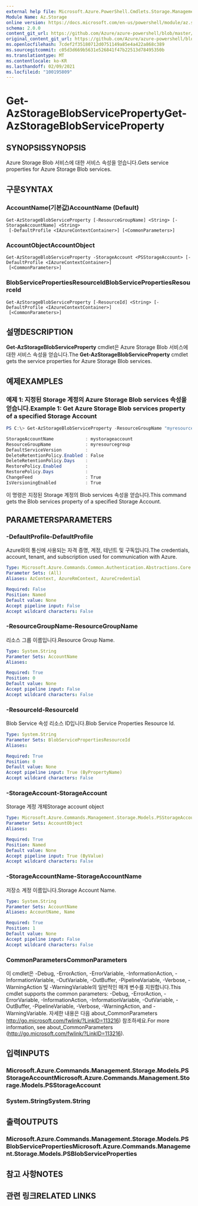 ```yaml
---
external help file: Microsoft.Azure.PowerShell.Cmdlets.Storage.Management.dll-Help.xml
Module Name: Az.Storage
online version: https://docs.microsoft.com/en-us/powershell/module/az.storage/get-azstorageblobserviceproperty
schema: 2.0.0
content_git_url: https://github.com/Azure/azure-powershell/blob/master/src/Storage/Storage.Management/help/Get-AzStorageBlobServiceProperty.md
original_content_git_url: https://github.com/Azure/azure-powershell/blob/master/src/Storage/Storage.Management/help/Get-AzStorageBlobServiceProperty.md
ms.openlocfilehash: 7cdef2f35180712d0751149a85e4a422a868c389
ms.sourcegitcommit: c05d3d669b5631e526841f47b22513d78495350b
ms.translationtype: MT
ms.contentlocale: ko-KR
ms.lasthandoff: 02/09/2021
ms.locfileid: "100195809"
---
```

# <span data-ttu-id="6b89a-101">Get-AzStorageBlobServiceProperty</span><span class="sxs-lookup"><span data-stu-id="6b89a-101">Get-AzStorageBlobServiceProperty</span></span>

## <span data-ttu-id="6b89a-102">SYNOPSIS</span><span class="sxs-lookup"><span data-stu-id="6b89a-102">SYNOPSIS</span></span>
<span data-ttu-id="6b89a-103">Azure Storage Blob 서비스에 대한 서비스 속성을 얻습니다.</span><span class="sxs-lookup"><span data-stu-id="6b89a-103">Gets service properties for Azure Storage Blob services.</span></span>

## <span data-ttu-id="6b89a-104">구문</span><span class="sxs-lookup"><span data-stu-id="6b89a-104">SYNTAX</span></span>

### <span data-ttu-id="6b89a-105">AccountName(기본값)</span><span class="sxs-lookup"><span data-stu-id="6b89a-105">AccountName (Default)</span></span>
```
Get-AzStorageBlobServiceProperty [-ResourceGroupName] <String> [-StorageAccountName] <String>
 [-DefaultProfile <IAzureContextContainer>] [<CommonParameters>]
```

### <span data-ttu-id="6b89a-106">AccountObject</span><span class="sxs-lookup"><span data-stu-id="6b89a-106">AccountObject</span></span>
```
Get-AzStorageBlobServiceProperty -StorageAccount <PSStorageAccount> [-DefaultProfile <IAzureContextContainer>]
 [<CommonParameters>]
```

### <span data-ttu-id="6b89a-107">BlobServicePropertiesResourceId</span><span class="sxs-lookup"><span data-stu-id="6b89a-107">BlobServicePropertiesResourceId</span></span>
```
Get-AzStorageBlobServiceProperty [-ResourceId] <String> [-DefaultProfile <IAzureContextContainer>]
 [<CommonParameters>]
```

## <span data-ttu-id="6b89a-108">설명</span><span class="sxs-lookup"><span data-stu-id="6b89a-108">DESCRIPTION</span></span>
<span data-ttu-id="6b89a-109">**Get-AzStorageBlobServiceProperty** cmdlet은 Azure Storage Blob 서비스에 대한 서비스 속성을 얻습니다.</span><span class="sxs-lookup"><span data-stu-id="6b89a-109">The **Get-AzStorageBlobServiceProperty** cmdlet gets the service properties for Azure Storage Blob services.</span></span>

## <span data-ttu-id="6b89a-110">예제</span><span class="sxs-lookup"><span data-stu-id="6b89a-110">EXAMPLES</span></span>

### <span data-ttu-id="6b89a-111">예제 1: 지정된 Storage 계정의 Azure Storage Blob services 속성을 얻습니다.</span><span class="sxs-lookup"><span data-stu-id="6b89a-111">Example 1: Get  Azure Storage Blob services property of a specified Storage Account</span></span>
```powershell
PS C:\> Get-AzStorageBlobServiceProperty -ResourceGroupName "myresourcegroup" -AccountName "mystorageaccount"

StorageAccountName            : mystorageaccount
ResourceGroupName             : myresourcegroup
DefaultServiceVersion         : 
DeleteRetentionPolicy.Enabled : False
DeleteRetentionPolicy.Days    : 
RestorePolicy.Enabled         : 
RestorePolicy.Days            : 
ChangeFeed                    : True
IsVersioningEnabled           : True
```

<span data-ttu-id="6b89a-112">이 명령은 지정된 Storage 계정의 Blob services 속성을 얻습니다.</span><span class="sxs-lookup"><span data-stu-id="6b89a-112">This command gets the Blob services property of a specified Storage Account.</span></span>

## <span data-ttu-id="6b89a-113">PARAMETERS</span><span class="sxs-lookup"><span data-stu-id="6b89a-113">PARAMETERS</span></span>

### <span data-ttu-id="6b89a-114">-DefaultProfile</span><span class="sxs-lookup"><span data-stu-id="6b89a-114">-DefaultProfile</span></span>
<span data-ttu-id="6b89a-115">Azure와의 통신에 사용되는 자격 증명, 계정, 테넌트 및 구독입니다.</span><span class="sxs-lookup"><span data-stu-id="6b89a-115">The credentials, account, tenant, and subscription used for communication with Azure.</span></span>

```yaml
Type: Microsoft.Azure.Commands.Common.Authentication.Abstractions.Core.IAzureContextContainer
Parameter Sets: (All)
Aliases: AzContext, AzureRmContext, AzureCredential

Required: False
Position: Named
Default value: None
Accept pipeline input: False
Accept wildcard characters: False
```

### <span data-ttu-id="6b89a-116">-ResourceGroupName</span><span class="sxs-lookup"><span data-stu-id="6b89a-116">-ResourceGroupName</span></span>
<span data-ttu-id="6b89a-117">리소스 그룹 이름입니다.</span><span class="sxs-lookup"><span data-stu-id="6b89a-117">Resource Group Name.</span></span>

```yaml
Type: System.String
Parameter Sets: AccountName
Aliases:

Required: True
Position: 0
Default value: None
Accept pipeline input: False
Accept wildcard characters: False
```

### <span data-ttu-id="6b89a-118">-ResourceId</span><span class="sxs-lookup"><span data-stu-id="6b89a-118">-ResourceId</span></span>
<span data-ttu-id="6b89a-119">Blob Service 속성 리소스 ID입니다.</span><span class="sxs-lookup"><span data-stu-id="6b89a-119">Blob Service Properties Resource Id.</span></span>

```yaml
Type: System.String
Parameter Sets: BlobServicePropertiesResourceId
Aliases:

Required: True
Position: 0
Default value: None
Accept pipeline input: True (ByPropertyName)
Accept wildcard characters: False
```

### <span data-ttu-id="6b89a-120">-StorageAccount</span><span class="sxs-lookup"><span data-stu-id="6b89a-120">-StorageAccount</span></span>
<span data-ttu-id="6b89a-121">Storage 계정 개체</span><span class="sxs-lookup"><span data-stu-id="6b89a-121">Storage account object</span></span>

```yaml
Type: Microsoft.Azure.Commands.Management.Storage.Models.PSStorageAccount
Parameter Sets: AccountObject
Aliases:

Required: True
Position: Named
Default value: None
Accept pipeline input: True (ByValue)
Accept wildcard characters: False
```

### <span data-ttu-id="6b89a-122">-StorageAccountName</span><span class="sxs-lookup"><span data-stu-id="6b89a-122">-StorageAccountName</span></span>
<span data-ttu-id="6b89a-123">저장소 계정 이름입니다.</span><span class="sxs-lookup"><span data-stu-id="6b89a-123">Storage Account Name.</span></span>

```yaml
Type: System.String
Parameter Sets: AccountName
Aliases: AccountName, Name

Required: True
Position: 1
Default value: None
Accept pipeline input: False
Accept wildcard characters: False
```

### <span data-ttu-id="6b89a-124">CommonParameters</span><span class="sxs-lookup"><span data-stu-id="6b89a-124">CommonParameters</span></span>
<span data-ttu-id="6b89a-125">이 cmdlet은 -Debug, -ErrorAction, -ErrorVariable, -InformationAction, -InformationVariable, -OutVariable, -OutBuffer, -PipelineVariable, -Verbose, -WarningAction 및 -WarningVariable의 일반적인 매개 변수를 지원합니다.</span><span class="sxs-lookup"><span data-stu-id="6b89a-125">This cmdlet supports the common parameters: -Debug, -ErrorAction, -ErrorVariable, -InformationAction, -InformationVariable, -OutVariable, -OutBuffer, -PipelineVariable, -Verbose, -WarningAction, and -WarningVariable.</span></span> <span data-ttu-id="6b89a-126">자세한 내용은 다음 about_CommonParameters http://go.microsoft.com/fwlink/?LinkID=113216) 참조하세요.</span><span class="sxs-lookup"><span data-stu-id="6b89a-126">For more information, see about_CommonParameters (http://go.microsoft.com/fwlink/?LinkID=113216).</span></span>

## <span data-ttu-id="6b89a-127">입력</span><span class="sxs-lookup"><span data-stu-id="6b89a-127">INPUTS</span></span>

### <span data-ttu-id="6b89a-128">Microsoft.Azure.Commands.Management.Storage.Models.PSStorageAccount</span><span class="sxs-lookup"><span data-stu-id="6b89a-128">Microsoft.Azure.Commands.Management.Storage.Models.PSStorageAccount</span></span>

### <span data-ttu-id="6b89a-129">System.String</span><span class="sxs-lookup"><span data-stu-id="6b89a-129">System.String</span></span>

## <span data-ttu-id="6b89a-130">출력</span><span class="sxs-lookup"><span data-stu-id="6b89a-130">OUTPUTS</span></span>

### <span data-ttu-id="6b89a-131">Microsoft.Azure.Commands.Management.Storage.Models.PSBlobServiceProperties</span><span class="sxs-lookup"><span data-stu-id="6b89a-131">Microsoft.Azure.Commands.Management.Storage.Models.PSBlobServiceProperties</span></span>

## <span data-ttu-id="6b89a-132">참고 사항</span><span class="sxs-lookup"><span data-stu-id="6b89a-132">NOTES</span></span>

## <span data-ttu-id="6b89a-133">관련 링크</span><span class="sxs-lookup"><span data-stu-id="6b89a-133">RELATED LINKS</span></span>
